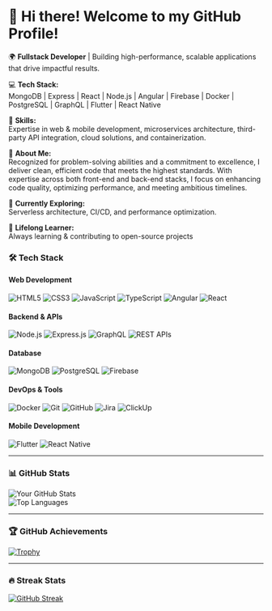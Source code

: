 # 👋 Hi there! Welcome to my GitHub Profile!  

🌍 **Fullstack Developer** | Building high-performance, scalable applications that drive impactful results.  

💻 **Tech Stack:**  
MongoDB | Express | React | Node.js | Angular | Firebase | Docker | PostgreSQL | GraphQL | Flutter | React Native  

🔧 **Skills:**  
Expertise in web & mobile development, microservices architecture, third-party API integration, cloud solutions, and containerization.  

🎯 **About Me:**  
Recognized for problem-solving abilities and a commitment to excellence, I deliver clean, efficient code that meets the highest standards. With expertise across both front-end and back-end stacks, I focus on enhancing code quality, optimizing performance, and meeting ambitious timelines.  

🚀 **Currently Exploring:**  
Serverless architecture, CI/CD, and performance optimization.  

🌱 **Lifelong Learner:**  
Always learning & contributing to open-source projects

### 🛠 Tech Stack  
#### **Web Development**  
![HTML5](https://img.shields.io/badge/-HTML5-E34F26?logo=html5&logoColor=white&style=flat)  ![CSS3](https://img.shields.io/badge/-CSS3-1572B6?logo=css3&logoColor=white&style=flat)  ![JavaScript](https://img.shields.io/badge/-JavaScript-F7DF1E?logo=javascript&logoColor=black&style=flat)  ![TypeScript](https://img.shields.io/badge/-TypeScript-3178C6?logo=typescript&logoColor=white&style=flat)  ![Angular](https://img.shields.io/badge/-Angular-DD0031?logo=angular&logoColor=white&style=flat)  ![React](https://img.shields.io/badge/-React-61DAFB?logo=react&logoColor=black&style=flat)  

#### **Backend & APIs**  
![Node.js](https://img.shields.io/badge/-Node.js-339933?logo=node.js&logoColor=white&style=flat)  ![Express.js](https://img.shields.io/badge/-Express-000000?logo=express&logoColor=white&style=flat)  ![GraphQL](https://img.shields.io/badge/-GraphQL-E10098?logo=graphql&logoColor=white&style=flat)  ![REST APIs](https://img.shields.io/badge/-REST%20APIs-lightgrey?logo=postman&style=flat)  

#### **Database**  
![MongoDB](https://img.shields.io/badge/-MongoDB-47A248?logo=mongodb&logoColor=white&style=flat)  ![PostgreSQL](https://img.shields.io/badge/-PostgreSQL-336791?logo=postgresql&logoColor=white&style=flat)  ![Firebase](https://img.shields.io/badge/-Firebase-FFCA28?logo=firebase&logoColor=black&style=flat)  

#### **DevOps & Tools**  
![Docker](https://img.shields.io/badge/-Docker-2496ED?logo=docker&logoColor=white&style=flat)  ![Git](https://img.shields.io/badge/-Git-F05032?logo=git&logoColor=white&style=flat)  ![GitHub](https://img.shields.io/badge/-GitHub-181717?logo=github&logoColor=white&style=flat)  ![Jira](https://img.shields.io/badge/-Jira-0052CC?logo=jira&logoColor=white&style=flat)  ![ClickUp](https://img.shields.io/badge/-ClickUp-7B68EE?logo=clickup&logoColor=white&style=flat)  

#### **Mobile Development**  
![Flutter](https://img.shields.io/badge/-Flutter-02569B?logo=flutter&logoColor=white&style=flat)  ![React Native](https://img.shields.io/badge/-React%20Native-61DAFB?logo=react&logoColor=black&style=flat)  

---

### 📊 GitHub Stats  

![Your GitHub Stats](https://github-readme-stats-d3dezwcrl-david-henderson1s-projects.vercel.app/api?username=David-Henderson1&show_icons=true&theme=transparent)  
![Top Languages](https://github-readme-stats.vercel.app/api/top-langs/?username=David-Henderson1&layout=compact&theme=transparent)  

---

### 🏆 GitHub Achievements  

[![Trophy](https://github-profile-trophy.vercel.app/?username=David-Henderson1&theme=gruvbox&no-frame=true&margin-w=15)](https://github.com/ryo-ma/github-profile-trophy)  

---

### 🔥 Streak Stats  

[![GitHub Streak](https://streak-stats.demolab.com?user=David-Henderson1&theme=transparent)](https://git.io/streak-stats)  
